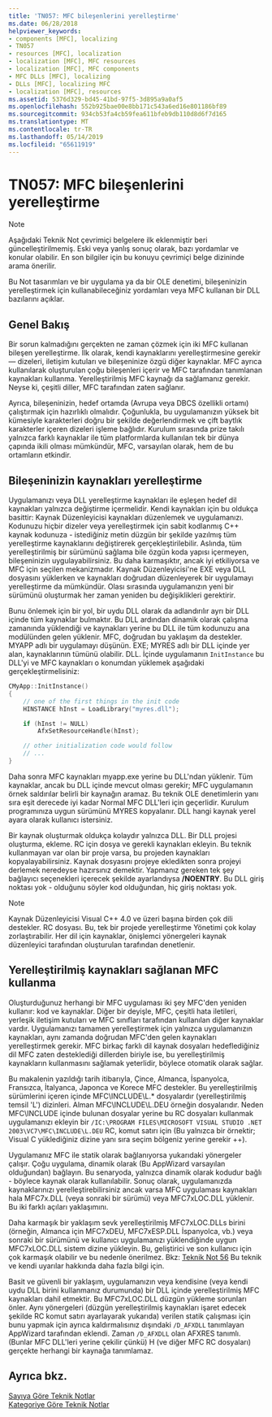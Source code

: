 ```yaml
---
title: 'TN057: MFC bileşenlerini yerelleştirme'
ms.date: 06/28/2018
helpviewer_keywords:
- components [MFC], localizing
- TN057
- resources [MFC], localization
- localization [MFC], MFC resources
- localization [MFC], MFC components
- MFC DLLs [MFC], localizing
- DLLs [MFC], localizing MFC
- localization [MFC], resources
ms.assetid: 5376d329-bd45-41bd-97f5-3d895a9a0af5
ms.openlocfilehash: 552b925bae00e8bb171c543a6ed16e801186bf89
ms.sourcegitcommit: 934cb53fa4cb59fea611bfeb9db110d8d6f7d165
ms.translationtype: MT
ms.contentlocale: tr-TR
ms.lasthandoff: 05/14/2019
ms.locfileid: "65611919"
---
```

# <a name="tn057-localization-of-mfc-components"></a>TN057: MFC bileşenlerini yerelleştirme

> [!NOTE]
> Aşağıdaki Teknik Not çevrimiçi belgelere ilk eklenmiştir beri güncelleştirilmemiş. Eski veya yanlış sonuç olarak, bazı yordamlar ve konular olabilir. En son bilgiler için bu konuyu çevrimiçi belge dizininde arama önerilir.

Bu Not tasarımları ve bir uygulama ya da bir OLE denetimi, bileşeninizin yerelleştirmek için kullanabileceğiniz yordamları veya MFC kullanan bir DLL bazılarını açıklar.

## <a name="overview"></a>Genel Bakış

Bir sorun kalmadığını gerçekten ne zaman çözmek için iki MFC kullanan bileşen yerelleştirme. İlk olarak, kendi kaynaklarını yerelleştirmesine gerekir — dizeleri, iletişim kutuları ve bileşeninize özgü diğer kaynaklar. MFC ayrıca kullanılarak oluşturulan çoğu bileşenleri içerir ve MFC tarafından tanımlanan kaynakları kullanma. Yerelleştirilmiş MFC kaynağı da sağlamanız gerekir. Neyse ki, çeşitli diller, MFC tarafından zaten sağlanır.

Ayrıca, bileşeninizin, hedef ortamda (Avrupa veya DBCS özellikli ortamı) çalıştırmak için hazırlıklı olmalıdır. Çoğunlukla, bu uygulamanızın yüksek bit kümesiyle karakterleri doğru bir şekilde değerlendirmek ve çift baytlık karakterler içeren dizeleri işleme bağlıdır. Kurulum sırasında prize takılı yalnızca farklı kaynaklar ile tüm platformlarda kullanılan tek bir dünya çapında ikili olması mümkündür, MFC, varsayılan olarak, hem de bu ortamların etkindir.

## <a name="localizing-your-components-resources"></a>Bileşeninizin kaynakları yerelleştirme

Uygulamanızı veya DLL yerelleştirme kaynakları ile eşleşen hedef dil kaynakları yalnızca değiştirme içermelidir. Kendi kaynakları için bu oldukça basittir: Kaynak Düzenleyicisi kaynakları düzenlemek ve uygulamanızı. Kodunuzu hiçbir dizeler veya yerelleştirmek için sabit kodlanmış C++ kaynak kodunuza - istediğiniz metin düzgün bir şekilde yazılmış tüm yerelleştirme kaynaklarını değiştirerek gerçekleştirilebilir. Aslında, tüm yerelleştirilmiş bir sürümünü sağlama bile özgün koda yapısı içermeyen, bileşeninizin uygulayabilirsiniz. Bu daha karmaşıktır, ancak iyi etkiliyorsa ve MFC için seçilen mekanizmadır. Kaynak Düzenleyicisi'ne EXE veya DLL dosyasını yüklerken ve kaynakları doğrudan düzenleyerek bir uygulamayı yerelleştirme da mümkündür. Olası sırasında uygulamanızın yeni bir sürümünü oluşturmak her zaman yeniden bu değişiklikleri gerektirir.

Bunu önlemek için bir yol, bir uydu DLL olarak da adlandırılır ayrı bir DLL içinde tüm kaynaklar bulmaktır. Bu DLL ardından dinamik olarak çalışma zamanında yüklendiği ve kaynakları yerine bu DLL ile tüm kodunuzu ana modülünden gelen yüklenir. MFC, doğrudan bu yaklaşım da destekler. MYAPP adlı bir uygulamayı düşünün. EXE; MYRES adlı bir DLL içinde yer alan, kaynaklarının tümünü olabilir. DLL. İçinde uygulamanın `InitInstance` bu DLL'yi ve MFC kaynakları o konumdan yüklemek aşağıdaki gerçekleştirmelisiniz:

```cpp
CMyApp::InitInstance()
{
    // one of the first things in the init code
    HINSTANCE hInst = LoadLibrary("myres.dll");

    if (hInst != NULL)
        AfxSetResourceHandle(hInst);

    // other initialization code would follow
    // ...
}
```

Daha sonra MFC kaynakları myapp.exe yerine bu DLL'ndan yüklenir. Tüm kaynaklar, ancak bu DLL içinde mevcut olması gerekir; MFC uygulamanın örnek saldırılar belirli bir kaynağın aramaz. Bu teknik OLE denetimlerin yanı sıra eşit derecede iyi kadar Normal MFC DLL'leri için geçerlidir. Kurulum programınıza uygun sürümünü MYRES kopyalanır. DLL hangi kaynak yerel ayara olarak kullanıcı istersiniz.

Bir kaynak oluşturmak oldukça kolaydır yalnızca DLL. Bir DLL projesi oluşturma, ekleme. RC için dosya ve gerekli kaynakları ekleyin. Bu teknik kullanmayan var olan bir proje varsa, bu projeden kaynakları kopyalayabilirsiniz. Kaynak dosyasını projeye ekledikten sonra projeyi derlemek neredeyse hazırsınız demektir. Yapmanız gereken tek şey bağlayıcı seçenekleri içerecek şekilde ayarlandıysa **/NOENTRY**. Bu DLL giriş noktası yok - olduğunu söyler kod olduğundan, hiç giriş noktası yok.

> [!NOTE]
> Kaynak Düzenleyicisi Visual C++ 4.0 ve üzeri başına birden çok dili destekler. RC dosyası. Bu, tek bir projede yerelleştirme Yönetimi çok kolay zorlaştırabilir. Her dil için kaynaklar, önişlemci yönergeleri kaynak düzenleyici tarafından oluşturulan tarafından denetlenir.

## <a name="using-the-provided-mfc-localized-resources"></a>Yerelleştirilmiş kaynakları sağlanan MFC kullanma

Oluşturduğunuz herhangi bir MFC uygulaması iki şey MFC'den yeniden kullanır: kod ve kaynaklar. Diğer bir deyişle, MFC, çeşitli hata iletileri, yerleşik iletişim kutuları ve MFC sınıfları tarafından kullanılan diğer kaynaklar vardır. Uygulamanızı tamamen yerelleştirmek için yalnızca uygulamanızın kaynakları, aynı zamanda doğrudan MFC'den gelen kaynakları yerelleştirmek gerekir. MFC birkaç farklı dil kaynak dosyaları hedeflediğiniz dil MFC zaten desteklediği dillerden biriyle ise, bu yerelleştirilmiş kaynakların kullanmasını sağlamak yeterlidir, böylece otomatik olarak sağlar.

Bu makalenin yazıldığı tarih itibarıyla, Çince, Almanca, İspanyolca, Fransızca, İtalyanca, Japonca ve Korece MFC destekler. Bu yerelleştirilmiş sürümlerini içeren içinde MFC\INCLUDE\L.* dosyalardır (yerelleştirilmiş temsil 'L') dizinleri. Alman MFC\INCLUDE\L.DEU örneğin dosyalarıdır. Neden MFC\INCLUDE içinde bulunan dosyalar yerine bu RC dosyaları kullanmak uygulamanızı ekleyin bir `/IC:\PROGRAM FILES\MICROSOFT VISUAL STUDIO .NET 2003\VC7\MFC\INCLUDE\L.DEU` RC, komut satırı için (Bu yalnızca bir örnektir; Visual C yüklediğiniz dizine yanı sıra seçim bölgeniz yerine gerekir ++).

Uygulamanız MFC ile statik olarak bağlanıyorsa yukarıdaki yönergeler çalışır. Çoğu uygulama, dinamik olarak (Bu AppWizard varsayılan olduğundan) bağlayın. Bu senaryoda, yalnızca dinamik olarak kodudur bağlı - böylece kaynak olarak kullanılabilir. Sonuç olarak, uygulamanızda kaynaklarınızı yerelleştirebilirsiniz ancak varsa MFC uygulaması kaynakları hala MFC7x.DLL (veya sonraki bir sürümü) veya MFC7xLOC.DLL yüklenir. Bu iki farklı açıları yaklaşımını.

Daha karmaşık bir yaklaşım sevk yerelleştirilmiş MFC7xLOC.DLLs birini (örneğin, Almanca için MFC7xDEU, MFC7xESP.DLL İspanyolca, vb.) veya sonraki bir sürümünü ve kullanıcı uygulamanızı yüklendiğinde uygun MFC7xLOC.DLL sistem dizine yükleyin. Bu, geliştirici ve son kullanıcı için çok karmaşık olabilir ve bu nedenle önerilmez. Bkz: [Teknik Not 56](../mfc/tn056-installation-of-localized-mfc-components.md) Bu teknik ve kendi uyarılar hakkında daha fazla bilgi için.

Basit ve güvenli bir yaklaşım, uygulamanızın veya kendisine (veya kendi uydu DLL birini kullanmanız durumunda) bir DLL içinde yerelleştirilmiş MFC kaynakları dahil etmektir. Bu MFC7xLOC.DLL düzgün yükleme sorunları önler. Aynı yönergeleri (düzgün yerelleştirilmiş kaynakları işaret edecek şekilde RC komut satırı ayarlayarak yukarıda) verilen statik çalışması için bunu yapmak için ayrıca kaldırmalısınız dışındaki `/D_AFXDLL` tanımlayan AppWizard tarafından eklendi. Zaman `/D_AFXDLL` olan AFXRES tanımlı. (Bunlar MFC DLL'leri yerine çekilir çünkü) H (ve diğer MFC RC dosyaları) gerçekte herhangi bir kaynağa tanımlamaz.

## <a name="see-also"></a>Ayrıca bkz.

[Sayıya Göre Teknik Notlar](../mfc/technical-notes-by-number.md)<br/>
[Kategoriye Göre Teknik Notlar](../mfc/technical-notes-by-category.md)
